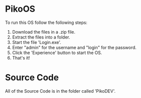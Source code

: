 # PikoOS
To run this OS follow the following steps:
1. Download the files in a .zip file.
2. Extract the files into a folder.
3. Start the file 'Login.exe'.
4. Enter "admin" for the username and "login" for the password.
5. Click the 'Experience' button to start the OS.
6. That's it!
# Source Code
All of the Source Code is in the folder called 'PikoDEV'.
